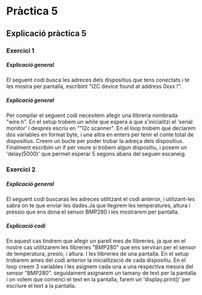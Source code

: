 # Pràctica 5
## Explicació pràctica 5
### Exercici 1
##### Explicació general
El seguent codi busca les adreces dels dispositius que tens conectats i te les mostra per pantalla, escribint "I2C device found at address 0xxx !". 

##### Explicació general
Per compilar el seguent codi necesitem afegir una llibreria nombrada "wire.h".
En el setup trobem un while que espera a que s'inicialitzi el 'serial monitor' i despres escriu en ""I2c scanner".
En el loop trobem que declarem dos variables en format byte, i una altra en enters per tenir el conte total de dispositius. Creem un bucle per poder trobar la adreça dels dispositius.
Finalment escribim un if per veure si trobem algun dispositiu, i posem un 'delay(5000)' que permet esperar 5 segons abans del seguen escaneig.

### Exercici 2
##### Explicació general
El seguent codi buscaras les adreces utilitzant el codi anterior, i utilizant-les sabra on te que enviar les dades.Ja que llegirem les temperatures, altura i pressio que ens dona el sensor BMP280 i les mostrarem per pantalla.

##### Explicació codi
En aquest cas tindrem que afegir un parell mes de llibreries, ja que en el nostre cas utilitzarem les llibreries "BMP280" que ens serviran per el sensor de temperatura, presio, i altura. I les llibreries de una pantalla.
En el setup trobarem ames del codi anterior la inicialització de cada dispositiu.
En el loop creem 3 variables i les asignem cada una a una respectiva mesura del sensor "BMP280". seguidament asignarem un tamany de text per la pantalla i on volem que comenci el text en la pantalla, farem un 'display.print()' per escriure el text a la pantalla.
